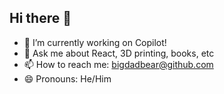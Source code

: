 ## Hi there 👋

- 🔭 I’m currently working on Copilot!
- 💬 Ask me about React, 3D printing, books, etc
- 📫 How to reach me: bigdadbear@github.com
- 😄 Pronouns: He/Him
